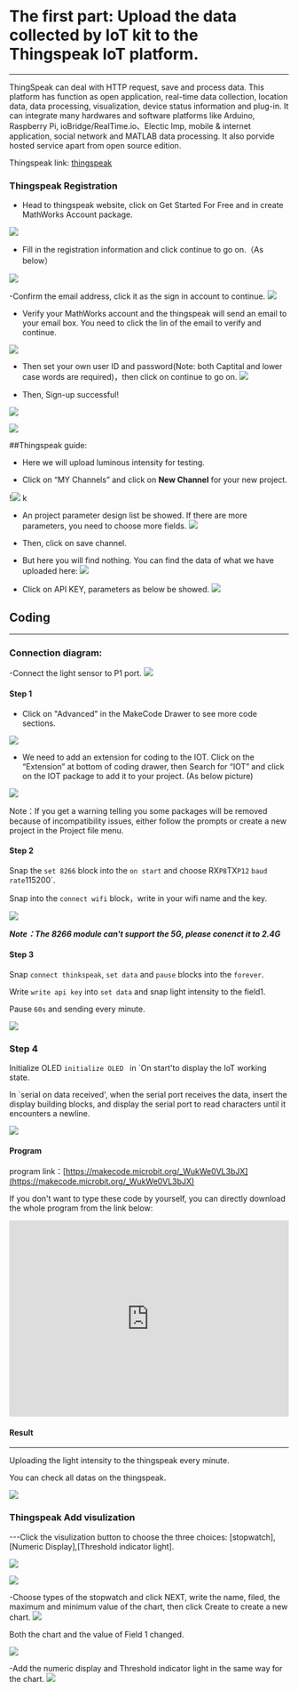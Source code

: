 # The first part: Upload the data collected by IoT kit to the Thingspeak IoT platform.
---
ThingSpeak can deal with HTTP request, save and process data. This platform has function as open application, real-time data collection, location data, data processing, visualization, device status information and plug-in. It can integrate many hardwares and software platforms like Arduino, Raspberry Pi, ioBridge/RealTime.io、Electic lmp, mobile & internet application, social network and MATLAB data processing. It also porvide hosted service apart from open source edition.

Thingspeak link: [thingspeak](https://thingspeak.com/)

### Thingspeak Registration
 
- Head to thingspeak website, click on Get Started For Free and in create MathWorks Account package.

![](./images/case_ts_01.png)

- Fill in the registration information and click continue to go on.（As below）

![](./images/case_ts_02.png)

-Confirm the email address, click it as the sign in account to continue.
![](./images/case_ts_03.png)

- Verify your MathWorks account and the thingspeak will send an email to your email box. You need to click the lin of the email to verify and continue. 

![](./images/case_ts_04.png)
 
- Then set your own user ID and password(Note: both Captital and lower case words are required)，then click on continue to go on.
![](./images/case_ts_05.png)

- Then, Sign-up successful!

![](./images/smC48sY.png)

![](./images/case_ts_06.png)

##Thingspeak guide:

- Here we will upload luminous intensity for testing. 

- Click on “MY Channels” and click on **New Channel** for your new project.

!![](./images/case_ts_07.png)
k
- An project parameter design list be showed. If there are more parameters, you need to choose more fields.
![](./images/case_ts_08.png)

- Then, click on save channel. 

- But here you will find nothing. You can find the data of what we have uploaded here:
![](./images/case_ts_09.png)
- Click on API KEY, parameters as below be showed.
![](./images/case_ts_10.png)

## Coding

---
### Connection diagram:
-Connect the light sensor to P1 port.
![](./images/case_ts_17.png)

#### Step 1
- Click on "Advanced" in the MakeCode Drawer to see more code sections.

![](./images/iot_bit_11.jpg)

- We need to add an extension for coding to the IOT. Click on the “Extension” at bottom of coding drawer, then Search for “IOT” and click on the IOT package to add it to your project. (As below picture) 

![](./images/iot_bit_12.jpg)

Note：If you get a warning telling you some packages will be removed because of incompatibility issues, either follow the prompts or create a new project in the Project file menu.

#### Step 2

Snap the `set 8266` block into the `on start` and choose RX`P8`TX`P12` `baud rate`115200`.

Snap into the `connect wifi` block，write in your wifi name and the key. 

![](./images/case_ts_11.png)

***Note：The 8266 module can't support the 5G, please conenct it to 2.4G***

#### Step 3

Snap `connect thinkspeak`, `set data` and `pause` blocks into the `forever`. 

Write `write api key` into `set data` and snap light intensity to the field1.

Pause `60s` and sending every minute. 


![](./images/case_ts_12.png)

### Step 4

Initialize OLED `initialize OLED ` in `On start'to display the IoT working state.

In `serial on data received', when the serial port receives the data, insert the display building blocks, and display the serial port to read characters until it encounters a newline.

![](./images/case_ts_21.png)

#### Program

program link：[https://makecode.microbit.org/_WukWe0VL3bJX](https://makecode.microbit.org/_WukWe0VL3bJX)

If you don't want to type these code by yourself, you can directly download the whole program from the link below:


<div style="position:relative;height:0;padding-bottom:70%;overflow:hidden;"><iframe style="position:absolute;top:0;left:0;width:100%;height:100%;" src="https://makecode.microbit.org/#pub:_WukWe0VL3bJX" frameborder="0" sandbox="allow-popups allow-forms allow-scripts allow-same-origin"></iframe></div>  


#### Result
---

Uploading the light intensity to the thingspeak every minute. 

You can check all datas on the thingspeak.

![](./images/case_ts_13.png)


### Thingspeak Add visulization

---Click the visulization button to choose the three choices: [stopwatch],[Numeric Display],[Threshold indicator light].

![](./images/case_ts_14.png)

![](./images/case_ts_15.png)

-Choose types of the stopwatch and click NEXT, write the name, filed, the maximum and minimum value of the chart, then click Create to create a new chart.
![](./images/case_ts_16.png)

Both the chart and the value of Field 1 changed.

![](./images/case_ts_19.png)

-Add the numeric display and Threshold indicator light in the same way for the chart.
![](./images/case_ts_20.png)
